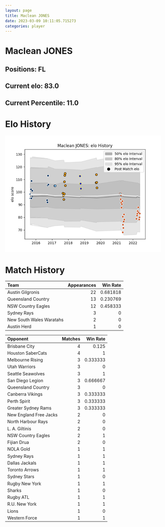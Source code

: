 ```yaml
---  
layout: page  
title: Maclean JONES  
date: 2023-03-09 10:11:05.715273  
categories: player  
---
```

# Maclean JONES

## Positions: FL

## Current elo: 83.0

## Current Percentile: 11.0

# Elo History


![elo history](history_MacleanJONES.png)
# Match History


| Team                     |   Appearances |   Win Rate |
|:-------------------------|--------------:|-----------:|
| Austin Gilgronis         |            22 |   0.681818 |
| Queensland Country       |            13 |   0.230769 |
| NSW Country Eagles       |            12 |   0.458333 |
| Sydney Rays              |             3 |   0        |
| New South Wales Waratahs |             2 |   0        |
| Austin Herd              |             1 |   0        |

| Opponent               |   Matches |   Win Rate |
|:-----------------------|----------:|-----------:|
| Brisbane City          |         4 |   0.125    |
| Houston SaberCats      |         4 |   1        |
| Melbourne Rising       |         3 |   0.333333 |
| Utah Warriors          |         3 |   0        |
| Seattle Seawolves      |         3 |   1        |
| San Diego Legion       |         3 |   0.666667 |
| Queensland Country     |         3 |   0        |
| Canberra Vikings       |         3 |   0.333333 |
| Perth Spirit           |         3 |   0.333333 |
| Greater Sydney Rams    |         3 |   0.333333 |
| New England Free Jacks |         2 |   0        |
| North Harbour Rays     |         2 |   0        |
| L. A. Giltinis         |         2 |   0        |
| NSW Country Eagles     |         2 |   1        |
| Fijian Drua            |         2 |   0        |
| NOLA Gold              |         1 |   1        |
| Sydney Rays            |         1 |   1        |
| Dallas Jackals         |         1 |   1        |
| Toronto Arrows         |         1 |   1        |
| Sydney Stars           |         1 |   0        |
| Rugby New York         |         1 |   1        |
| Sharks                 |         1 |   0        |
| Rugby ATL              |         1 |   1        |
| R.U. New York          |         1 |   1        |
| Lions                  |         1 |   0        |
| Western Force          |         1 |   1        |